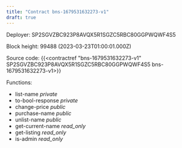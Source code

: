 ```yaml
---
title: "Contract bns-1679531632273-v1"
draft: true
---
```

Deployer: SP2SGVZBC923P8AVQX5R1SGZC5RBC80GGPWQWF4S5


 



Block height: 99488 (2023-03-23T01:00:01.000Z)

Source code: {{<contractref "bns-1679531632273-v1" SP2SGVZBC923P8AVQX5R1SGZC5RBC80GGPWQWF4S5 bns-1679531632273-v1>}}

Functions:

* list-name _private_
* to-bool-response _private_
* change-price _public_
* purchase-name _public_
* unlist-name _public_
* get-current-name _read_only_
* get-listing _read_only_
* is-admin _read_only_
